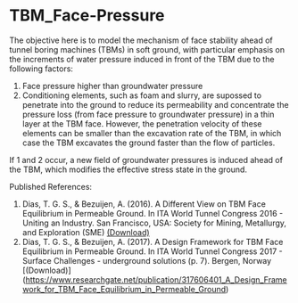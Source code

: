 # TBM_Face-Pressure

The objective here is to model the mechanism of face stability ahead of tunnel boring machines (TBMs) in soft ground, with particular emphasis on the increments of water pressure induced in front of the TBM due to the following factors:

1. Face pressure higher than groundwater pressure
1. Conditioning elements, such as foam and slurry, are supossed to penetrate into the ground to reduce its permeability and concentrate the pressure loss (from face pressure to groundwater pressure) in a thin layer at the TBM face. However, the penetration velocity of these elements can be smaller than the excavation rate of the TBM, in which case the TBM excavates the ground faster than the flow of particles.

If 1 and 2 occur, a new field of groundwater pressures is induced ahead of the TBM, which modifies the effective stress state in the ground.


Published References:
1. Dias, T. G. S., & Bezuijen, A. (2016). A Different View on TBM Face Equilibrium in Permeable Ground. In ITA World Tunnel Congress 2016 - Uniting an Industry. San Francisco, USA: Society for Mining, Metallurgy, and Exploration (SME) [(Download)](https://doi.org/10.13140/RG.2.1.2223.6561)
1. Dias, T. G. S., & Bezuijen, A. (2017). A Design Framework for TBM Face Equilibrium in Permeable Ground. In ITA World Tunnel Congress 2017 - Surface Challenges - underground solutions (p. 7). Bergen, Norway [(Download)] (https://www.researchgate.net/publication/317606401_A_Design_Framework_for_TBM_Face_Equilibrium_in_Permeable_Ground)
